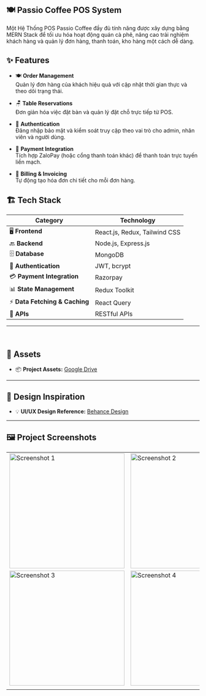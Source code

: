 ## 🍽️ **Passio Coffee POS System**  

Một Hệ Thống POS Passio Coffee đầy đủ tính năng được xây dựng bằng MERN Stack để tối ưu hóa hoạt động quán cà phê, nâng cao trải nghiệm khách hàng và quản lý đơn hàng, thanh toán, kho hàng một cách dễ dàng.

## ✨ **Features**

- 🍽️ **Order Management**  
  Quản lý đơn hàng của khách hiệu quả với cập nhật thời gian thực và theo dõi trạng thái.

- 🪑 **Table Reservations**  
  Đơn giản hóa việc đặt bàn và quản lý đặt chỗ trực tiếp từ POS.

- 🔐 **Authentication**  
  Đăng nhập bảo mật và kiểm soát truy cập theo vai trò cho admin, nhân viên và người dùng.

- 💸 **Payment Integration**  
 Tích hợp ZaloPay (hoặc cổng thanh toán khác) để thanh toán trực tuyến liền mạch.

- 🧾 **Billing & Invoicing**  
  Tự động tạo hóa đơn chi tiết cho mỗi đơn hàng.


## 🏗️ **Tech Stack**

| **Category**             | **Technology**                |
|--------------------------|-------------------------------|
| 🖥️ **Frontend**          | React.js, Redux, Tailwind CSS  |
| 🔙 **Backend**           | Node.js, Express.js           |
| 🗄️ **Database**          | MongoDB                       |
| 🔐 **Authentication**    | JWT, bcrypt                   |
| 💳 **Payment Integration**| Razorpay    |
| 📊 **State Management**   | Redux Toolkit                 |
| ⚡ **Data Fetching & Caching** | React Query            |
| 🔗 **APIs**              | RESTful APIs                   |

---
<br>

## 📁 **Assets**

- 📦 **Project Assets:** [Google Drive](.....)

---

## 🎨 **Design Inspiration**

- 💡 **UI/UX Design Reference:** [Behance Design](......)

---

## 🖼️ **Project Screenshots**

<table>
  <tr>
    <td><img src="https://github.com/user-attachments/assets/2991fc27-7bbf-49ec-9842-74251a27632e" alt="Screenshot 1" width="300"/></td>
    <td><img src="https://github.com/user-attachments/assets/b429b3f6-92c3-4ee5-a1a0-dc16bda54669" alt="Screenshot 2" width="300"/></td>
  </tr>
  <tr>
    <td><img src="https://github.com/user-attachments/assets/ac0b402b-df43-4e45-bacc-aa6d7443afb6" alt="Screenshot 3" width="300"/></td>
    <td><img src="https://github.com/user-attachments/assets/054b4d45-ee45-4814-bbe2-e0f1dd3de516" alt="Screenshot 4" width="300"/></td>
  </tr>
  <tr>
    <td></td>
  </tr>
</table>

